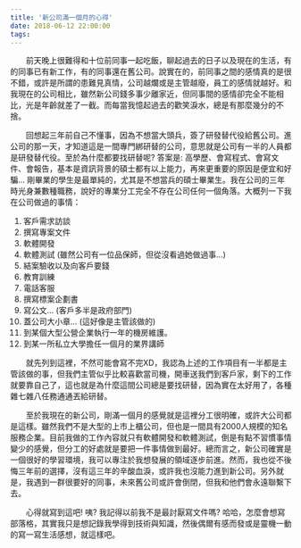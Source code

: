 ```yaml
---
title: '新公司滿一個月的心得'
date: 2018-06-12 22:00:00
tags:
---
```


&emsp;&emsp;前天晚上很難得和十位前同事一起吃飯，聊起過去的日子以及現在的生活，有的同事已有新工作，有的同事還在舊公司。說實在的，前同事之間的感情真的是很不錯，或許是所謂的患難見真情，公司越爛或是主管越廢，員工的感情就越好。和我現在的公司相比，雖然新公司錢多事少離家近，但同事間的感情卻完全不能相比，光是年齡就差了一截。而每當我憶起過去的歡笑淚水，總是有那麼幾分的不捨。

<!-- more --> 

&emsp;&emsp;回想起三年前自己不懂事，因為不想當大頭兵，簽了研發替代役給舊公司。進公司的那一天，才知道這是一間專門綁研替的公司，意思就是公司有一半的人員都是研發替代役。至於為什麼都要找研替呢? 答案是: 高學歷、會寫程式、會寫文件、會報告，基本是資訊背景的碩士都有以上能力，再來更重要的原因是便宜和好騙... 剛畢業的學生是最單純的，尤其是不想當兵的碩士畢業生。我在公司的三年時光身兼數種職務，說好的專業分工完全不存在公司任何一個角落。大概列一下我在公司做過的事情：

1. 客戶需求訪談
2. 撰寫專案文件
3. 軟體開發
4. 軟體測試 (雖然公司有一位品保師，但從沒看過她做過事...)
5. 結案驗收以及向客戶要錢
6. 教育訓練
7. 電話客服
8. 撰寫標案企劃書 
9. 寫公文... (客戶多半是政府部門)
10. 蓋公司大小章... (這好像是主管該做的)
11. 到某個大型公營企業執行一年的機房維護。
12. 到某一所私立大學擔任一個月的業界講師

&emsp;&emsp;就先列到這裡，不然可能會寫不完XD，我認為上述的工作項目有一半都是主管該做的事，但我們主管似乎比較喜歡當司機，開車送我們到客戶家，剩下的工作就要靠自己了，這也就是為什麼這間公司總是要找研替，因為實在太好用了，各種雜七雜八任務通通丟給研替。

&emsp;&emsp;至於我現在的新公司，剛滿一個月的感覺就是這裡分工很明確，或許大公司都是這樣。雖然我們不是大型的上市上櫃公司，但也是一間具有2000人規模的知名服務企業。目前我做的工作內容就只有軟體開發和軟體測試，倒是有點不習慣事情變少的感覺，但分工的好處就是要把一件事情做到最好。總而言之，新公司確實是一個很好的學習環境，我可以專注於我想發展的領域逐步前進。然而，我也從不後悔三年前的選擇，沒有這三年的辛酸血淚，或許我也沒能力進到新公司。另外就是，我遇到一群很要好的同事，未來舊公司或許會倒閉，但我和他們會永遠聯繫下去。

&emsp;&emsp;心得就寫到這吧! 咦? 我記得以前我不是最討厭寫文件嗎? 哈哈，怎麼會想寫部落格，其實我只是想記錄我學得到技術與知識，然後偶爾有感而發或是靈機一動的寫一寫生活感想，就這樣吧。